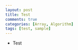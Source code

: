 ```yaml
---
layout: post
title: Test
comments: true
categories: [Array, Algorithm]
tags: [test, sample]
---
```


* Test
